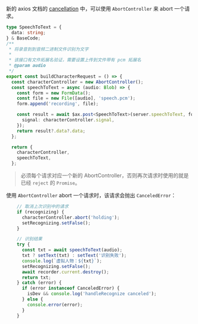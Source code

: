新的 axios 文档的 [cancellation](https://axios-http.com/docs/cancellation) 中，可以使用 `AbortController` 来 abort 一个请求。

```ts
type SpeechToText = {
  data: string;
} & BaseCode;
/**
 * 将录音到到音频二进制文件识别为文字
 *
 * 该接口有文件拓展名验证，需要设置上传到文件带有 pcm 拓展名
 * @param audio
 */
export const buildCharacterRequest = () => {
  const characterController = new AbortController();
  const speechToText = async (audio: Blob) => {
    const form = new FormData();
    const file = new File([audio], 'speech.pcm');
    form.append('recording', file);

    const result = await $ax.post<SpeechToText>(server.speechToText, form, {
      signal: characterController.signal,
    });
    return result?.data?.data;
  };

  return {
    characterController,
    speechToText,
  };
```

> 必须每个请求对应一个新的 AbortController，否则再次请求时使用的就是已经 `reject` 的 `Promise`。

使用 `AbortController` abort 一个请求时，该请求会抛出 `CanceledError`：

```ts
    // 取消上次识别中的请求
    if (recognizing) {
      characterController.abort('holding');
      setRecognizing.setFalse();
    }

    // 识别结果
    try {
      const txt = await speechToText(audio);
      txt ? setText(txt) : setText('识别失败');
      console.log(`虚拟人物：${txt}`);
      setRecognizing.setFalse();
      await recorder.current.destroy();
      return txt;
    } catch (error) {
      if (error instanceof CanceledError) {
        isDev && console.log('handleRecognize canceled');
      } else {
        console.error(error);
      }
    }
```